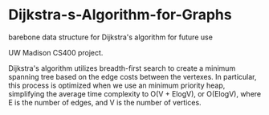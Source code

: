 # Dijkstra-s-Algorithm-for-Graphs
barebone data structure for Dijkstra's algorithm for future use

UW Madison CS400 project.

Dijkstra's algorithm utilizes breadth-first search to create a minimum spanning tree based on the edge costs between the vertexes. In particular, this process is optimized when
we use an minimum priority heap, simplifying the average time complexity to O(V + ElogV), or O(ElogV), where E is the number of edges, and V is the number of vertices.
